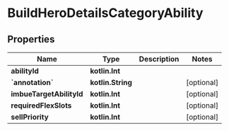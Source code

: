 
# BuildHeroDetailsCategoryAbility

## Properties
Name | Type | Description | Notes
------------ | ------------- | ------------- | -------------
**abilityId** | **kotlin.Int** |  | 
**&#x60;annotation&#x60;** | **kotlin.String** |  |  [optional]
**imbueTargetAbilityId** | **kotlin.Int** |  |  [optional]
**requiredFlexSlots** | **kotlin.Int** |  |  [optional]
**sellPriority** | **kotlin.Int** |  |  [optional]



